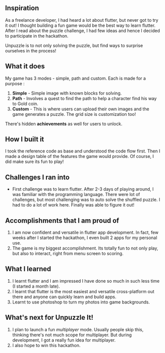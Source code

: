 ## Inspiration
As a freelance developer, I had heard a lot about flutter, but never got to try it out! I thought building a fun game would be the best way to learn flutter. After I read about the puzzle challenge, I had few ideas and hence I decided to participate in the hackathon.

Unpuzzle is to not only solving the puzzle, but find ways to surprise ourselves in the process!

## What it does
My game has 3 modes - simple, path and custom. Each is made for a purpose :
1. **Simple** - Simple image with known blocks for solving.
2. **Path** - Involves a quest to find the path to help a character find his way to Gold coin.
3. **Custom** - This is where users can upload their own images and the game generates a puzzle. The grid size is customization too!

There's hidden **achievements** as well for users to unlock.
 
## How I built it

I took the reference code as base and understood the code flow first. Then I made a design table of the features the game would provide.
Of course, I did make sure its fun to play!
## Challenges I ran into

* First challenge was to learn flutter. After 2-3 days of playing around, I was familiar with the programming language.
There were lot of challenges, but most challenging was to auto solve the shuffled puzzle. I had to do a lot of work here. Finally was able to figure it out!

## Accomplishments that I am proud of

1. I am now confident and versatile in flutter app development. In fact, few weeks after I started the hackathon, I even built 2 apps for my personal use. 
2. The game is my biggest accomplishment. Its totally fun to not only play, but also to interact, right from menu screen to scoring.


## What I learned
1. I learnt flutter and I am impressed I have done so much in such less time (I started a month late).
2. I learnt that flutter is the most easiest  and versatile cross-platform out there and anyone can quickly learn and build apps.
3. Learnt to use photoshop to turn my photos into game backgrounds.

## What's next for Unpuzzle It!
1. I plan to launch a fun _multiplayer_ mode. Usually people skip this, thinking there's not much scope for multiplayer. But during development, I got a really fun idea for multiplayer.
2. I also hope to win this hackathon.